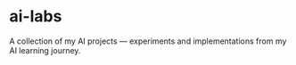 # ai-labs
A collection of my AI projects — experiments and implementations from my AI learning journey.
